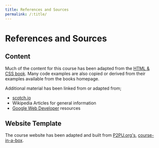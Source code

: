 ```yaml
---
title: References and Sources
permalink: /:title/
---
```


# References and Sources

## Content
Much of the content for this course has been adapted from the [HTML & CSS book](http://www.htmlandcssbook.com/). Many code examples are also copied or derived from their examples available from the books homepage.

Additional material has been linked from or adapted from;

- [scotch.io](https:scotch.io)
- Wikipedia Articles for general information
- [Google Web Developer](https://developers.google.com/web/) resources

## Website Template
The course website has been adapted and built from [P2PU.org's](http://howto.p2pu.org), [course-in-a-box](https://github.com/p2pu/course-in-a-box/).
